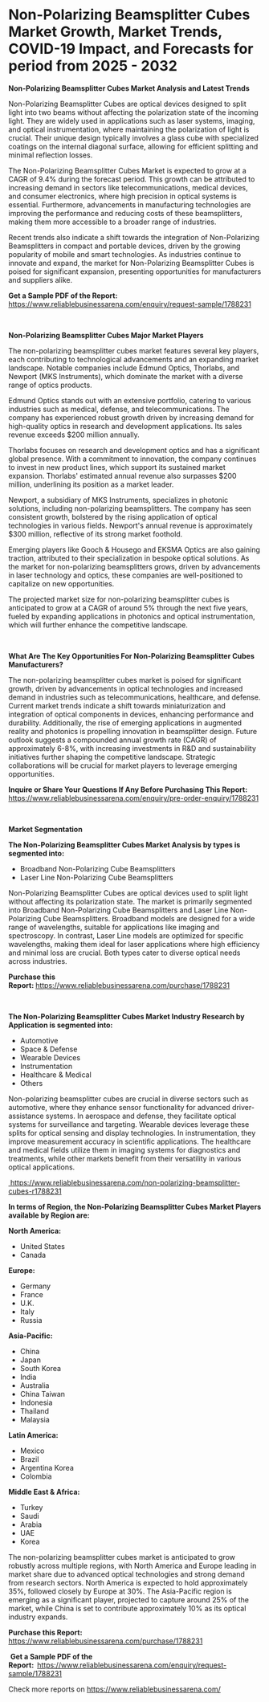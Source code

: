<p><h1>Non-Polarizing Beamsplitter Cubes Market Growth, Market Trends, COVID-19 Impact, and Forecasts for period from 2025 - 2032</h1></p><p><strong>Non-Polarizing Beamsplitter Cubes Market Analysis and Latest Trends</strong></p>
<p><p>Non-Polarizing Beamsplitter Cubes are optical devices designed to split light into two beams without affecting the polarization state of the incoming light. They are widely used in applications such as laser systems, imaging, and optical instrumentation, where maintaining the polarization of light is crucial. Their unique design typically involves a glass cube with specialized coatings on the internal diagonal surface, allowing for efficient splitting and minimal reflection losses.</p><p>The Non-Polarizing Beamsplitter Cubes Market is expected to grow at a CAGR of 9.4% during the forecast period. This growth can be attributed to increasing demand in sectors like telecommunications, medical devices, and consumer electronics, where high precision in optical systems is essential. Furthermore, advancements in manufacturing technologies are improving the performance and reducing costs of these beamsplitters, making them more accessible to a broader range of industries.</p><p>Recent trends also indicate a shift towards the integration of Non-Polarizing Beamsplitters in compact and portable devices, driven by the growing popularity of mobile and smart technologies. As industries continue to innovate and expand, the market for Non-Polarizing Beamsplitter Cubes is poised for significant expansion, presenting opportunities for manufacturers and suppliers alike.</p></p>
<p><strong>Get a Sample PDF of the Report:&nbsp;</strong> <a href="https://www.reliablebusinessarena.com/enquiry/request-sample/1788231?utm_campaign=3173&utm_medium=2&utm_source=Github&utm_content=ia&utm_term=12042025&utm_id=non-polarizing-beamsplitter-cubes">https://www.reliablebusinessarena.com/enquiry/request-sample/1788231</a></p>
<p>&nbsp;</p>
<p><strong>Non-Polarizing Beamsplitter Cubes Major Market Players</strong></p>
<p><p>The non-polarizing beamsplitter cubes market features several key players, each contributing to technological advancements and an expanding market landscape. Notable companies include Edmund Optics, Thorlabs, and Newport (MKS Instruments), which dominate the market with a diverse range of optics products.</p><p>Edmund Optics stands out with an extensive portfolio, catering to various industries such as medical, defense, and telecommunications. The company has experienced robust growth driven by increasing demand for high-quality optics in research and development applications. Its sales revenue exceeds $200 million annually.</p><p>Thorlabs focuses on research and development optics and has a significant global presence. With a commitment to innovation, the company continues to invest in new product lines, which support its sustained market expansion. Thorlabs' estimated annual revenue also surpasses $200 million, underlining its position as a market leader.</p><p>Newport, a subsidiary of MKS Instruments, specializes in photonic solutions, including non-polarizing beamsplitters. The company has seen consistent growth, bolstered by the rising application of optical technologies in various fields. Newport's annual revenue is approximately $300 million, reflective of its strong market foothold.</p><p>Emerging players like Gooch & Housego and EKSMA Optics are also gaining traction, attributed to their specialization in bespoke optical solutions. As the market for non-polarizing beamsplitters grows, driven by advancements in laser technology and optics, these companies are well-positioned to capitalize on new opportunities.</p><p>The projected market size for non-polarizing beamsplitter cubes is anticipated to grow at a CAGR of around 5% through the next five years, fueled by expanding applications in photonics and optical instrumentation, which will further enhance the competitive landscape.</p></p>
<p>&nbsp;</p>
<p><strong>What Are The Key Opportunities For Non-Polarizing Beamsplitter Cubes Manufacturers?</strong></p>
<p><p>The non-polarizing beamsplitter cubes market is poised for significant growth, driven by advancements in optical technologies and increased demand in industries such as telecommunications, healthcare, and defense. Current market trends indicate a shift towards miniaturization and integration of optical components in devices, enhancing performance and durability. Additionally, the rise of emerging applications in augmented reality and photonics is propelling innovation in beamsplitter design. Future outlook suggests a compounded annual growth rate (CAGR) of approximately 6-8%, with increasing investments in R&D and sustainability initiatives further shaping the competitive landscape. Strategic collaborations will be crucial for market players to leverage emerging opportunities.</p></p>
<p><strong>Inquire or Share Your Questions If Any Before Purchasing This Report:</strong> <a href="https://www.reliablebusinessarena.com/enquiry/pre-order-enquiry/1788231?utm_campaign=3173&utm_medium=2&utm_source=Github&utm_content=ia&utm_term=12042025&utm_id=non-polarizing-beamsplitter-cubes">https://www.reliablebusinessarena.com/enquiry/pre-order-enquiry/1788231</a></p>
<p>&nbsp;</p>
<p><strong>Market Segmentation</strong></p>
<p><strong>The Non-Polarizing Beamsplitter Cubes Market Analysis by types is segmented into:</strong></p>
<p><ul><li>Broadband Non-Polarizing Cube Beamsplitters</li><li>Laser Line Non-Polarizing Cube Beamsplitters</li></ul></p>
<p><p>Non-Polarizing Beamsplitter Cubes are optical devices used to split light without affecting its polarization state. The market is primarily segmented into Broadband Non-Polarizing Cube Beamsplitters and Laser Line Non-Polarizing Cube Beamsplitters. Broadband models are designed for a wide range of wavelengths, suitable for applications like imaging and spectroscopy. In contrast, Laser Line models are optimized for specific wavelengths, making them ideal for laser applications where high efficiency and minimal loss are crucial. Both types cater to diverse optical needs across industries.</p></p>
<p><strong>Purchase this Report:&nbsp;</strong><a href="https://www.reliablebusinessarena.com/purchase/1788231?utm_campaign=3173&utm_medium=2&utm_source=Github&utm_content=ia&utm_term=12042025&utm_id=non-polarizing-beamsplitter-cubes">https://www.reliablebusinessarena.com/purchase/1788231</a></p>
<p>&nbsp;</p>
<p><strong>The Non-Polarizing Beamsplitter Cubes Market Industry Research by Application is segmented into:</strong></p>
<p><ul><li>Automotive</li><li>Space & Defense</li><li>Wearable Devices</li><li>Instrumentation</li><li>Healthcare & Medical</li><li>Others</li></ul></p>
<p><p>Non-polarizing beamsplitter cubes are crucial in diverse sectors such as automotive, where they enhance sensor functionality for advanced driver-assistance systems. In aerospace and defense, they facilitate optical systems for surveillance and targeting. Wearable devices leverage these splits for optical sensing and display technologies. In instrumentation, they improve measurement accuracy in scientific applications. The healthcare and medical fields utilize them in imaging systems for diagnostics and treatments, while other markets benefit from their versatility in various optical applications.</p></p>
<p><a href="https://www.reliablebusinessarena.com/non-polarizing-beamsplitter-cubes-r1788231?utm_campaign=3173&utm_medium=2&utm_source=Github&utm_content=ia&utm_term=12042025&utm_id=non-polarizing-beamsplitter-cubes">&nbsp;https://www.reliablebusinessarena.com/non-polarizing-beamsplitter-cubes-r1788231</a></p>
<p><strong>In terms of Region, the Non-Polarizing Beamsplitter Cubes Market Players available by Region are:</strong></p>
<p>
    <p> <strong> North America: </strong>
        <ul>
            <li>United States</li>
            <li>Canada</li>
        </ul>
        </p> 
    <p> <strong> Europe: </strong>
        <ul>
            <li>Germany</li>
            <li>France</li>
            <li>U.K.</li>
            <li>Italy</li>
            <li>Russia</li>
        </ul>
        </p> 
    <p> <strong> Asia-Pacific: </strong>
        <ul>
            <li>China</li>
            <li>Japan</li>
            <li>South Korea</li>
            <li>India</li>
            <li>Australia</li>
            <li>China Taiwan</li>
            <li>Indonesia</li>
            <li>Thailand</li>
            <li>Malaysia</li>
        </ul>
        </p> 
    <p> <strong> Latin America: </strong>
        <ul>
            <li>Mexico</li>
            <li>Brazil</li>
            <li>Argentina Korea</li>
            <li>Colombia</li>
        </ul>
        </p> 
    <p> <strong> Middle East & Africa: </strong>
        <ul>
            <li>Turkey</li>
            <li>Saudi</li>
            <li>Arabia</li>
            <li>UAE</li>
            <li>Korea</li>
        </ul>
    </p>
    </p>
<p><p>The non-polarizing beamsplitter cubes market is anticipated to grow robustly across multiple regions, with North America and Europe leading in market share due to advanced optical technologies and strong demand from research sectors. North America is expected to hold approximately 35%, followed closely by Europe at 30%. The Asia-Pacific region is emerging as a significant player, projected to capture around 25% of the market, while China is set to contribute approximately 10% as its optical industry expands.</p></p>
<p><strong>Purchase this Report: </strong><a href="https://www.reliablebusinessarena.com/purchase/1788231?utm_campaign=3173&utm_medium=2&utm_source=Github&utm_content=ia&utm_term=12042025&utm_id=non-polarizing-beamsplitter-cubes">https://www.reliablebusinessarena.com/purchase/1788231</a></p>
<p>&nbsp;<strong>Get a Sample PDF of the Report:&nbsp;&nbsp;</strong><a href="https://www.reliablebusinessarena.com/enquiry/request-sample/1788231?utm_campaign=3173&utm_medium=2&utm_source=Github&utm_content=ia&utm_term=12042025&utm_id=non-polarizing-beamsplitter-cubes">https://www.reliablebusinessarena.com/enquiry/request-sample/1788231</a></p>
<p><strong></strong></p>
<p>Check more reports on <a href="https://www.reliablebusinessarena.com/?utm_campaign=3173&utm_medium=2&utm_source=Github&utm_content=ia&utm_term=12042025&utm_id=non-polarizing-beamsplitter-cubes">https://www.reliablebusinessarena.com/</a></p>